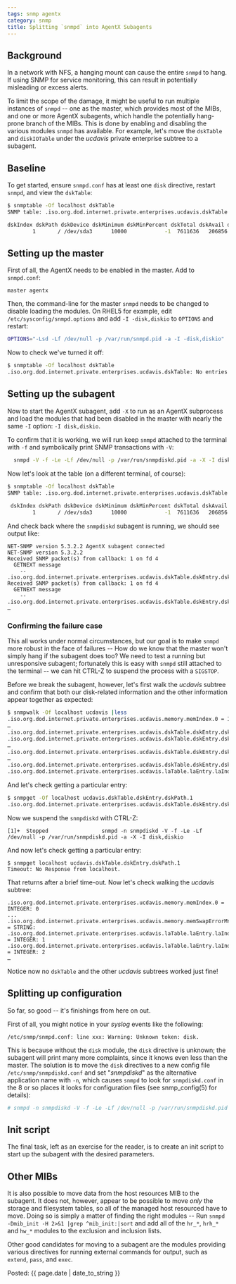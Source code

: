 ```yaml
---
tags: snmp agentx
category: snmp
title: Splitting `snmpd` into AgentX Subagents
---
```

Background
----------

In a network with NFS, a hanging mount can cause the entire `snmpd` to hang. If
using SNMP for service monitoring, this can result in potentially misleading or
excess alerts.

To limit the scope of the damage, it might be useful to run multiple instances
of `snmpd` -- one as the master, which provides most of the MIBs, and one or
more AgentX subagents, which handle the potentially hang-prone branch of the
MIBs. This is done by enabling and disabling the various modules `snmpd` has
available. For example, let's move the `dskTable` and `diskIOTable` under the
*ucdavis* private enterprise subtree to a subagent.

Baseline
--------

To get started, ensure `snmpd.conf` has at least one `disk` directive, restart
`snmpd`, and view the `dskTable`:

```sh
$ snmptable -Of localhost dskTable
SNMP table: .iso.org.dod.internet.private.enterprises.ucdavis.dskTable

dskIndex dskPath dskDevice dskMinimum dskMinPercent dskTotal dskAvail dskUsed dskPercent dskPercentNode dskTotalLow dskTotalHigh dskAvailLow dskAvailHigh dskUsedLow dskUsedHigh dskErrorFlag dskErrorMsg
        1       / /dev/sda3      10000            -1  7611636   206856 7018052         97             17     7611636            0      206820            0    7018052           0            0
```

Setting up the master
---------------------

First of all, the AgentX needs to be enabled in the master. Add to `snmpd.conf`:


```
master agentx
```


Then, the command-line for the master `snmpd` needs to be changed to disable
loading the modules. On RHEL5 for example, edit `/etc/sysconfig/snmpd.options`
and add `-I -disk,diskio` to `OPTIONS` and restart:


```sh
OPTIONS="-Lsd -Lf /dev/null -p /var/run/snmpd.pid -a -I -disk,diskio"
```

Now to check we've turned it off:

```sh
$ snmptable -Of localhost dskTable
.iso.org.dod.internet.private.enterprises.ucdavis.dskTable: No entries
```

Setting up the subagent
-----------------------

Now to start the AgentX subagent, add `-X` to run as an AgentX subprocess and
load the modules that had been disabled in the master with nearly the same `-I`
option: `-I disk,diskio`.

To confirm that it is working, we will run keep `snmpd` attached to the terminal
with `-f` and symbolically print SNMP transactions with `-V`:

```sh
  snmpd -V -f -Le -Lf /dev/null -p /var/run/snmpdiskd.pid -a -X -I disk,diskio
```

Now let's look at the table (on a different terminal, of course):

```sh
$ snmptable -Of localhost dskTable
SNMP table: .iso.org.dod.internet.private.enterprises.ucdavis.dskTable
 
 dskIndex dskPath dskDevice dskMinimum dskMinPercent dskTotal dskAvail dskUsed dskPercent dskPercentNode dskTotalLow dskTotalHigh dskAvailLow dskAvailHigh dskUsedLow dskUsedHigh dskErrorFlag dskErrorMsg
        1       / /dev/sda3      10000            -1  7611636   206856 7018052         97             17     7611636            0      206820            0    7018052           0            0
```

And check back where the `snmpdiskd` subagent is running, we should see output like:

```
NET-SNMP version 5.3.2.2 AgentX subagent connected
NET-SNMP version 5.3.2.2
Received SNMP packet(s) from callback: 1 on fd 4
  GETNEXT message
    -- .iso.org.dod.internet.private.enterprises.ucdavis.dskTable.dskEntry.dskIndex
Received SNMP packet(s) from callback: 1 on fd 4
  GETNEXT message
    -- .iso.org.dod.internet.private.enterprises.ucdavis.dskTable.dskEntry.dskIndex.1
…
```

### Confirming the failure case

This all works under normal circumstances, but our goal is to make `snmpd` more
robust in the face of failures -- How do we know that the master won't simply
hang if the subagent does too? We need to test a running but unresponsive
subagent; fortunately this is easy with `snmpd` still attached to the terminal
-- we can hit CTRL-Z to suspend the process with a `SIGSTOP`.

Before we break the subagent, however, let's first walk the *ucdavis* subtree
and confirm that both our disk-related information and the other information
appear together as expected:

```sh
$ snmpwalk -Of localhost ucdavis |less
.iso.org.dod.internet.private.enterprises.ucdavis.memory.memIndex.0 = INTEGER: 0
…
.iso.org.dod.internet.private.enterprises.ucdavis.dskTable.dskEntry.dskIndex.1 = INTEGER: 1
.iso.org.dod.internet.private.enterprises.ucdavis.dskTable.dskEntry.dskPath.1 = STRING: /
…
.iso.org.dod.internet.private.enterprises.ucdavis.dskTable.dskEntry.dskDevice.1 = STRING: /dev/sda3
…
.iso.org.dod.internet.private.enterprises.ucdavis.dskTable.dskEntry.dskErrorMsg.1 = STRING:
.iso.org.dod.internet.private.enterprises.ucdavis.laTable.laEntry.laIndex.1 = INTEGER: 1
```

And let's check getting a particular entry:

```sh
$ snmpget -Of localhost ucdavis.dskTable.dskEntry.dskPath.1
.iso.org.dod.internet.private.enterprises.ucdavis.dskTable.dskEntry.dskPath.1 = STRING: /
```

Now we suspend the `snmpdiskd` with CTRL-Z:

```
[1]+  Stopped                 snmpd -n snmpdiskd -V -f -Le -Lf /dev/null -p /var/run/snmpdiskd.pid -a -X -I disk,diskio
```

And now let's check getting a particular entry:

```
$ snmpget localhost ucdavis.dskTable.dskEntry.dskPath.1
Timeout: No Response from localhost.
```

That returns after a brief time-out. Now let's check walking the *ucdavis* subtree:

```
.iso.org.dod.internet.private.enterprises.ucdavis.memory.memIndex.0 = INTEGER: 0
...
.iso.org.dod.internet.private.enterprises.ucdavis.memory.memSwapErrorMsg.0 = STRING:
.iso.org.dod.internet.private.enterprises.ucdavis.laTable.laEntry.laIndex.1 = INTEGER: 1
.iso.org.dod.internet.private.enterprises.ucdavis.laTable.laEntry.laIndex.2 = INTEGER: 2
…
```

Notice now no `dskTable` and the other *ucdavis* subtrees worked just fine!

Splitting up configuration
--------------------------

So far, so good -- it's finishings from here on out.

First of all, you might notice in your *syslog* events like the following:

```
/etc/snmp/snmpd.conf: line xxx: Warning: Unknown token: disk.
```

This is because without the `disk` module, the `disk` directive is unknown; the
subagent will print many more complaints, since it knows even less than the
master. The solution is to move the `disk` directives to a new config file
`/etc/snmp/snmpdiskd.conf` and set "*snmpdiskd*" as the alternative application
name with `-n`, which causes `snmpd` to look for `snmpdiskd.conf` in the 8 or
so places it looks for configuration files (see snmp_config(5) for details):

```sh
# snmpd -n snmpdiskd -V -f -Le -Lf /dev/null -p /var/run/snmpdiskd.pid -a -X -I disk,d
```

Init script
-----------

The final task, left as an exercise for the reader, is to create an init script
to start up the subagent with the desired parameters.

Other MIBs
----------

It is also possible to move data from the host resources MIB to the subagent.
It does not, however, appear to be possible to move *only* the storage and
filesystem tables, so all of the managed host resourced have to move. Doing so
is simply a matter of finding the right modules -- Run `snmpd -Dmib_init -H
2>&1 |grep ^mib_init:|sort` and add all of the `hr_*`, `hrh_*` and `hw_*`
modules to the exclusion and inclusion lists.

Other good candidates for moving to a subagent are the modules providing
various directives for running external commands for output, such as `extend`,
`pass`, and `exec`.

Posted: {{ page.date | date_to_string }}
